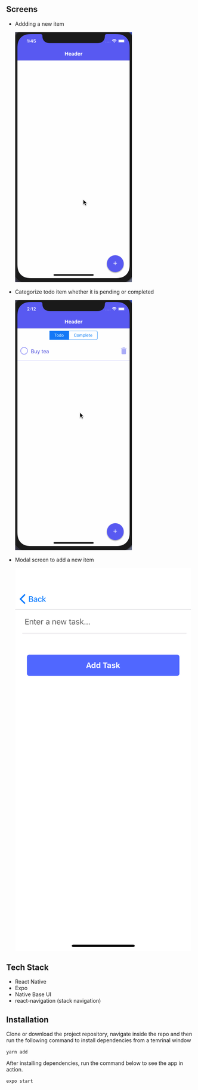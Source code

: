 #
## Screens

- Addding a new item

  ![ss1](images/ss12.gif)

- Categorize todo item whether it is pending or completed

  ![ss2](images/ss13.gif)

- Modal screen to add a new item

  ![ss3](images/ss11.png)

## Tech Stack

- React Native
- Expo
- Native Base UI
- react-navigation (stack navigation)

## Installation

Clone or download the project repository, navigate inside the repo and then run the following command to install dependencies from a temrinal window

```shell
yarn add
```

After installing dependencies, run the command below to see the app in action.

```shell
expo start
```
